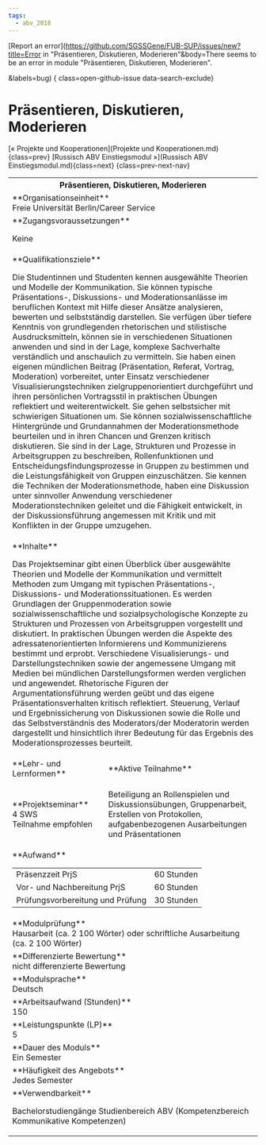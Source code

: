 ```yaml
---
tags:
  - abv_2018
---
```

[Report an error](https://github.com/SGSSGene/FUB-SUP/issues/new?title=Error in "Präsentieren, Diskutieren, Moderieren"&body=There seems to be an error in module "Präsentieren, Diskutieren, Moderieren".

<Describe here a slightly more detailed description of what is wrong>&labels=bug)
{ class=open-github-issue data-search-exclude}

# Präsentieren, Diskutieren, Moderieren

[« Projekte und Kooperationen](Projekte und Kooperationen.md){class=prev}
[Russisch ABV Einstiegsmodul »](Russisch ABV Einstiegsmodul.md){class=next}
{class=prev-next-nav}

<table markdown id="moduledesc">
<tr markdown class="moduledesc_head"><th colspan="2">Präsentieren, Diskutieren, Moderieren </th></tr>
<tr markdown><td colspan="2">**Organisationseinheit**   <br>Freie Universität Berlin/Career Service</td></tr>


<tr markdown><td colspan="2">**Zugangsvoraussetzungen** <br>

Keine


</td></tr>
<tr markdown><td colspan="2">**Qualifikationsziele**    <br>

Die Studentinnen und Studenten kennen ausgewählte Theorien und Modelle der
Kommunikation. Sie können typische Präsentations-, Diskussions- und
Moderationsanlässe im beruflichen Kontext mit Hilfe dieser Ansätze
analysieren, bewerten und selbstständig darstellen. Sie verfügen über
tiefere Kenntnis von grundlegenden rhetorischen und stilistische
Ausdrucksmitteln, können sie in verschiedenen Situationen anwenden und sind
in der Lage, komplexe Sachverhalte verständlich und anschaulich zu
vermitteln. Sie haben einen eigenen mündlichen Beitrag (Präsentation,
Referat, Vortrag, Moderation) vorbereitet, unter Einsatz verschiedener
Visualisierungstechniken zielgruppenorientiert durchgeführt und ihren
persönlichen Vortragsstil in praktischen Übungen reflektiert und
weiterentwickelt. Sie gehen selbstsicher mit schwierigen Situationen um. Sie
können sozialwissenschaftliche Hintergründe und Grundannahmen der
Moderationsmethode beurteilen und in ihren Chancen und Grenzen kritisch
diskutieren. Sie sind in der Lage, Strukturen und Prozesse in Arbeitsgruppen
zu beschreiben, Rollenfunktionen und Entscheidungsfindungsprozesse in
Gruppen zu bestimmen und die Leistungsfähigkeit von Gruppen einzuschätzen.
Sie kennen die Techniken der Moderationsmethode, haben eine Diskussion unter
sinnvoller Anwendung verschiedener Moderationstechniken geleitet und die
Fähigkeit entwickelt, in der Diskussionsführung angemessen mit Kritik und
mit Konflikten in der Gruppe umzugehen.


</td></tr>
<tr markdown><td colspan="2">**Inhalte**                <br>

Das Projektseminar gibt einen Überblick über ausgewählte Theorien und
Modelle der Kommunikation und vermittelt Methoden zum Umgang mit typischen
Präsentations-, Diskussions- und Moderationssituationen. Es werden
Grundlagen der Gruppenmoderation sowie sozialwissenschaftliche und
sozialpsychologische Konzepte zu Strukturen und Prozessen von Arbeitsgruppen
vorgestellt und diskutiert. In praktischen Übungen werden die Aspekte des
adressatenorientierten Informierens und Kommunizierens bestimmt und erprobt.
Verschiedene Visualisierungs- und Darstellungstechniken sowie der
angemessene Umgang mit Medien bei mündlichen Darstellungsformen werden
verglichen und angewendet. Rhetorische Figuren der Argumentationsführung
werden geübt und das eigene Präsentationsverhalten kritisch reflektiert.
Steuerung, Verlauf und Ergebnissicherung von Diskussionen sowie die Rolle
und das Selbstverständnis des Moderators/der Moderatorin werden dargestellt
und hinsichtlich ihrer Bedeutung für das Ergebnis des Moderationsprozesses
beurteilt.


</td></tr>

<tr markdown><td>**Lehr- und Lernformen**</td><td>**Aktive Teilnahme**</td></tr>
<tr markdown><td> **Projektseminar** <br>4 SWS <br> Teilnahme empfohlen</td><td>

Beteiligung an Rollenspielen und Diskussionsübungen, Gruppenarbeit, Erstellen von Protokollen, aufgabenbezogenen Ausarbeitungen und Präsentationen
</td></tr>
<tr markdown><td colspan="2">**Aufwand**                <br>
<table class="aufwand_table">
<tr><td>Präsenzzeit PrjS</td><td>60 Stunden</td></tr>
<tr><td>Vor- und Nachbereitung PrjS</td><td>60 Stunden</td></tr>
<tr><td>Prüfungsvorbereitung und Prüfung</td><td>30 Stunden</td></tr>
</table>

</td></tr>
<tr markdown><td colspan="2">**Modulprüfung**             <br>Hausarbeit (ca. 2 100 Wörter) oder schriftliche Ausarbeitung (ca. 2 100
Wörter)


</td></tr>
<tr markdown><td colspan="2">**Differenzierte Bewertung** <br>nicht differenzierte Bewertung

</td></tr>
<tr markdown><td colspan="2">**Modulsprache**             <br>Deutsch</td></tr>
<tr markdown><td colspan="2">**Arbeitsaufwand (Stunden)** <br>150</td></tr>
<tr markdown><td colspan="2">**Leistungspunkte (LP)**     <br>5</td></tr>
<tr markdown><td colspan="2">**Dauer des Moduls**         <br>Ein Semester</td></tr>
<tr markdown><td colspan="2">**Häufigkeit des Angebots**  <br>Jedes Semester</td></tr>
<tr markdown><td colspan="2">**Verwendbarkeit**           <br>

Bachelorstudiengänge Studienbereich ABV (Kompetenzbereich Kommunikative
Kompetenzen)


</td></tr>

</table>
